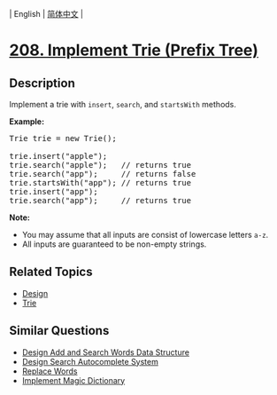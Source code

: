 
| English | [简体中文](README.md) |

# [208. Implement Trie (Prefix Tree)](https://leetcode-cn.com/problems/implement-trie-prefix-tree/)

## Description

<p>Implement a trie with <code>insert</code>, <code>search</code>, and <code>startsWith</code> methods.</p>

<p><b>Example:</b></p>

<pre>
Trie trie = new Trie();

trie.insert(&quot;apple&quot;);
trie.search(&quot;apple&quot;);   // returns true
trie.search(&quot;app&quot;);     // returns false
trie.startsWith(&quot;app&quot;); // returns true
trie.insert(&quot;app&quot;);   
trie.search(&quot;app&quot;);     // returns true
</pre>

<p><b>Note:</b></p>

<ul>
	<li>You may assume that all inputs are consist of lowercase letters <code>a-z</code>.</li>
	<li>All inputs are guaranteed to be non-empty strings.</li>
</ul>


## Related Topics

- [Design](https://leetcode-cn.com/tag/design)
- [Trie](https://leetcode-cn.com/tag/trie)

## Similar Questions

- [Design Add and Search Words Data Structure](../design-add-and-search-words-data-structure/README_EN.md)
- [Design Search Autocomplete System](../design-search-autocomplete-system/README_EN.md)
- [Replace Words](../replace-words/README_EN.md)
- [Implement Magic Dictionary](../implement-magic-dictionary/README_EN.md)
